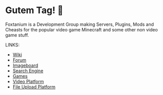 # Gutem Tag! 👋

Foxtanium is a Development Group making Servers, Plugins, Mods and Cheasts for the popular video game Minecraft and some other non video game stuff.

LINKS:
- [Wiki](https://wiki.fjox.win/Foxtanium:Main_Page)
- [Forum](https://forum.foxtanium.com)
- [Imageboard](https://imageboard.foxtanium.com)
- [Search Engine](https://search.foxtanium.com)
- [Games](https://games.foxtanium.com)
- [Video Platform](https://v.fjox.win)
- [File Upload Platform](https://share.hostnetwork.xyz)
<!--

**Here are some ideas to get you started:**

🙋‍♀️ A short introduction - what is your organization all about?
🌈 Contribution guidelines - how can the community get involved?
👩‍💻 Useful resources - where can the community find your docs? Is there anything else the community should know?
🍿 Fun facts - what does your team eat for breakfast?
🧙 Remember, you can do mighty things with the power of [Markdown](https://docs.github.com/github/writing-on-github/getting-started-with-writing-and-formatting-on-github/basic-writing-and-formatting-syntax)
-->
